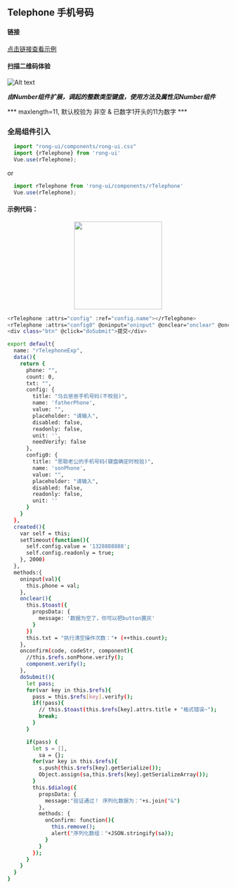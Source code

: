 ## Telephone 手机号码

#### 链接

[点击链接查看示例](https://rong360.github.io/rong-ui/demo/index.html#/) 

#### 扫描二维码体验

![Alt text](https://static.rong360.com/upload/png/a2/70/a27057593a1271f2e877d382d6718fed.png)



***由Number组件扩展，调起的整数类型键盘，使用方法及属性见Number组件***

*** maxlength=11, 默认校验为 非空 & 已数字1开头的11为数字 ***



### 全局组件引入
```js
  import "rong-ui/components/rong-ui.css"
  import {rTelephone} from 'rong-ui'
  Vue.use(rTelephone);
```

or

```js
  import rTelephone from 'rong-ui/components/rTelephone'
  Vue.use(rTelephone);
```



#### 示例代码：
<div align=center><img width="200"  src="https://rong360.github.io/rong-ui/assets/images/rTelephone.png"/></div>

```bash
<rTelephone :attrs="config" :ref="config.name"></rTelephone>
<rTelephone :attrs="config0" @oninput="oninput" @onclear="onclear" @onconfirm="onconfirm" :ref="config0.name"></rTelephone>
<div class="btn" @click="doSubmit">提交</div>

export default{
  name: "rTelephoneExp",
  data(){
    return {
      phone: "",
      count: 0,
      txt: "",
      config: {
        title: "马云爸爸手机号码(不校验)",
        name: 'fatherPhone',
        value: "",
        placeholder: "请输入",
        disabled: false,
        readonly: false,
        unit: '',
        needVerify: false
      },
      config0: {
        title: "思聪老公的手机号码(键盘确定时校验)",
        name: 'sonPhone',
        value: "",
        placeholder: "请输入",
        disabled: false,
        readonly: false,
        unit: ''
      }
    }
  },
  created(){
    var self = this;
    setTimeout(function(){
      self.config.value = '1328888888';
      self.config.readonly = true;
    }, 2000)
  },
  methods:{
    oninput(val){
      this.phone = val;
    },
    onclear(){
      this.$toast({
        propsData: {
          message: '数据为空了，你可以把button置灰'
        }
      })
      this.txt = "执行清空操作次数："+ (++this.count);
    },
    onconfirm(code, codeStr, component){
      //this.$refs.sonPhone.verify();
      component.verify();
    },
    doSubmit(){
      let pass;
      for(var key in this.$refs){
        pass = this.$refs[key].verify();
        if(!pass){
          // this.$toast(this.$refs[key].attrs.title + "格式错误~");
          break;
        }
      }

      if(pass) {
        let s = [],
          sa = {};
        for(var key in this.$refs){
          s.push(this.$refs[key].getSerialize());
          Object.assign(sa,this.$refs[key].getSerializeArray());
        }
        this.$dialog({
          propsData: {
            message:"验证通过！ 序列化数据为："+s.join("&")
          },
          methods: {
            onConfirm: function(){
              this.remove();
              alert("序列化数组："+JSON.stringify(sa));
            }
          }
        });
      }
    }
  }
}
```